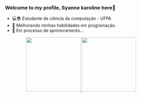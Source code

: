 ### Welcome to my profile, Syanne karoline here👋

- 💻📚 Estudante de ciência da computação - UFPA
- 🌱 Melhorando minhas habilidades em programação.
- 🧠 Em processo de aprimoramento...

<div align="center">
  <a href="https://github.com/syannekaroline">
  <img height="180em" src="https://github-readme-stats.vercel.app/api?username=syannekaroline&show_icons=true&theme=radical&include_all_commits=true&count_private=true"/>
  <img height="180em" src="https://github-readme-stats.vercel.app/api/top-langs/?username=syannekaroline&layout=compact&langs_count=7&theme=radical"/>
</div>
